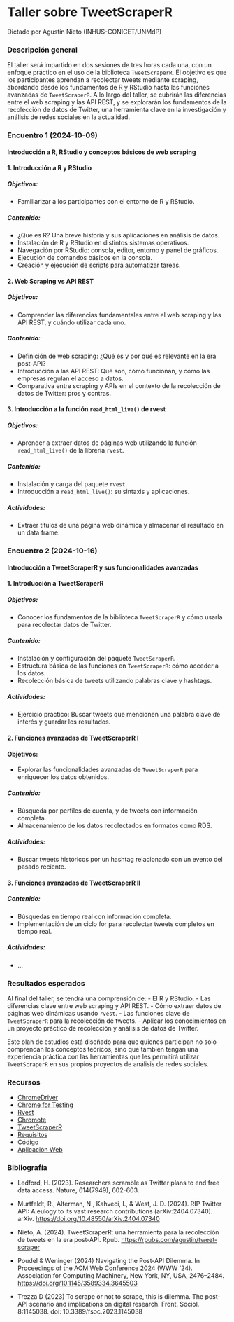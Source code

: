 Taller sobre TweetScraperR
================
Dictado por Agustín Nieto (INHUS-CONICET/UNMdP)

### Descripción general

El taller será impartido en dos sesiones de tres horas cada una, con un
enfoque práctico en el uso de la biblioteca `TweetScraperR`. El objetivo
es que los participantes aprendan a recolectar tweets mediante scraping,
abordando desde los fundamentos de R y RStudio hasta las funciones
avanzadas de `TweetScraperR`. A lo largo del taller, se cubrirán las
diferencias entre el web scraping y las API REST, y se explorarán los
fundamentos de la recolección de datos de Twitter, una herramienta clave
en la investigación y análisis de redes sociales en la actualidad.

### Encuentro 1 (2024-10-09)

#### Introducción a R, RStudio y conceptos básicos de web scraping

#### 1. Introducción a R y RStudio

##### Objetivos:

- Familiarizar a los participantes con el entorno de R y RStudio.

##### Contenido:

- ¿Qué es R? Una breve historia y sus aplicaciones en análisis de datos.
- Instalación de R y RStudio en distintos sistemas operativos.
- Navegación por RStudio: consola, editor, entorno y panel de gráficos.
- Ejecución de comandos básicos en la consola.
- Creación y ejecución de scripts para automatizar tareas.

#### 2. Web Scraping vs API REST

##### Objetivos:

- Comprender las diferencias fundamentales entre el web scraping y las
  API REST, y cuándo utilizar cada uno.

##### Contenido:

- Definición de web scraping: ¿Qué es y por qué es relevante en la era
  post-API?
- Introducción a las API REST: Qué son, cómo funcionan, y cómo las
  empresas regulan el acceso a datos.
- Comparativa entre scraping y APIs en el contexto de la recolección de
  datos de Twitter: pros y contras.

#### 3. Introducción a la función `read_html_live()` de rvest

##### Objetivos:

- Aprender a extraer datos de páginas web utilizando la función
  `read_html_live()` de la librería `rvest`.

##### Contenido:

- Instalación y carga del paquete `rvest`.
- Introducción a `read_html_live()`: su sintaxis y aplicaciones.

##### Actividades:

- Extraer títulos de una página web dinámica y almacenar el resultado en
  un data frame.

### Encuentro 2 (2024-10-16)

#### Introducción a TweetScraperR y sus funcionalidades avanzadas

#### 1. Introducción a TweetScraperR

##### Objetivos:

- Conocer los fundamentos de la biblioteca `TweetScraperR` y cómo usarla
  para recolectar datos de Twitter.

##### Contenido:

- Instalación y configuración del paquete `TweetScraperR`.
- Estructura básica de las funciones en `TweetScraperR`: cómo acceder a
  los datos.
- Recolección básica de tweets utilizando palabras clave y hashtags.

##### Actividades:

- Ejercicio práctico: Buscar tweets que mencionen una palabra clave de
  interés y guardar los resultados.

#### 2. Funciones avanzadas de TweetScraperR I

#### Objetivos:

- Explorar las funcionalidades avanzadas de `TweetScraperR` para
  enriquecer los datos obtenidos.

##### Contenido:

- Búsqueda por perfiles de cuenta, y de tweets con información completa.
- Almacenamiento de los datos recolectados en formatos como RDS.

##### Actividades:

- Buscar tweets históricos por un hashtag relacionado con un evento del
  pasado reciente.

#### 3. Funciones avanzadas de TweetScraperR II

##### Contenido:

- Búsquedas en tiempo real con información completa.
- Implementación de un ciclo for para recolectar tweets completos en
  tiempo real.

##### Actividades:

- …

### Resultados esperados

Al final del taller, se tendrá una comprensión de: - El R y RStudio. -
Las diferencias clave entre web scraping y API REST. - Cómo extraer
datos de páginas web dinámicas usando `rvest`. - Las funciones clave de
`TweetScraperR` para la recolección de tweets. - Aplicar los
conocimientos en un proyecto práctico de recolección y análisis de datos
de Twitter.

Este plan de estudios está diseñado para que quienes participan no solo
comprendan los conceptos teóricos, sino que también tengan una
experiencia práctica con las herramientas que les permitirá utilizar
`TweetScraperR` en sus propios proyectos de análisis de redes sociales.

### Recursos

- [ChromeDriver](https://developer.chrome.com/docs/chromedriver/downloads)
- [Chrome for
  Testing](https://googlechromelabs.github.io/chrome-for-testing/)
- [Rvest](https://rvest.tidyverse.org/)
- [Chromote](https://rstudio.github.io/chromote/)
- [TweetScraperR](https://github.com/agusnieto77/TweetScraperR/)
- [Requisitos](https://github.com/agusnieto77/TweetScraperR/blob/main/Requisitos.md)
- [Código](https://github.com/agusnieto77/)
- [Aplicación Web](http://tweet-scraper.hlab.com.ar:7486/)

### Bibliografía

- Ledford, H. (2023). Researchers scramble as Twitter plans to end free
  data access. Nature, 614(7949), 602-603.

- Murtfeldt, R., Alterman, N., Kahveci, I., & West, J. D. (2024). RIP
  Twitter API: A eulogy to its vast research contributions
  (arXiv:2404.07340). arXiv. <https://doi.org/10.48550/arXiv.2404.07340>

- Nieto, A. (2024). TweetScraperR: una herramienta para la recolección
  de tweets en la era post-API. Rpub.
  <https://rpubs.com/agustin/tweet-scraper>

- Poudel & Weninger (2024) Navigating the Post-API Dilemma. In
  Proceedings of the ACM Web Conference 2024 (WWW ’24). Association for
  Computing Machinery, New York, NY, USA, 2476–2484.
  <https://doi.org/10.1145/3589334.3645503>

- Trezza D (2023) To scrape or not to scrape, this is dilemma. The
  post-API scenario and implications on digital research. Front. Sociol.
  8:1145038. doi: 10.3389/fsoc.2023.1145038
